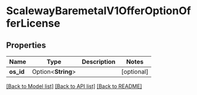 # ScalewayBaremetalV1OfferOptionOfferLicense

## Properties

Name | Type | Description | Notes
------------ | ------------- | ------------- | -------------
**os_id** | Option<**String**> |  | [optional]

[[Back to Model list]](../README.md#documentation-for-models) [[Back to API list]](../README.md#documentation-for-api-endpoints) [[Back to README]](../README.md)


